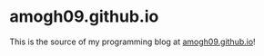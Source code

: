 # amogh09.github.io
This is the source of my programming blog at [amogh09.github.io](amogh09.github.io)!
